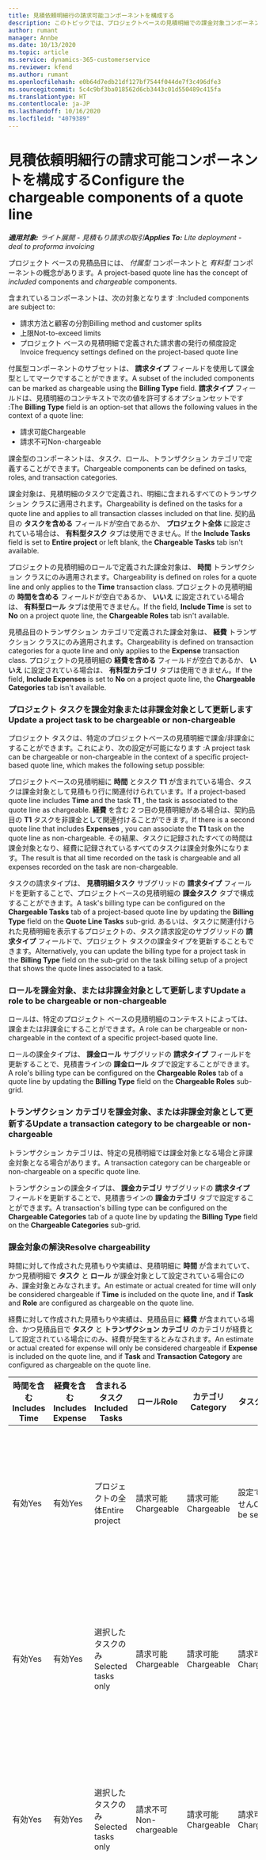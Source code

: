 ```yaml
---
title: 見積依頼明細行の請求可能コンポーネントを構成する
description: このトピックでは、プロジェクトベースの見積明細での課金対象コンポーネントと非課金対象コンポーネントの設定に関する情報を提供します。
author: rumant
manager: Annbe
ms.date: 10/13/2020
ms.topic: article
ms.service: dynamics-365-customerservice
ms.reviewer: kfend
ms.author: rumant
ms.openlocfilehash: e0b64d7edb21df127bf7544f044de7f3c496dfe3
ms.sourcegitcommit: 5c4c9bf3ba018562d6cb3443c01d550489c415fa
ms.translationtype: HT
ms.contentlocale: ja-JP
ms.lasthandoff: 10/16/2020
ms.locfileid: "4079389"
---
```

# <a name="configure-the-chargeable-components-of-a-quote-line"></a><span data-ttu-id="aa3ea-103">見積依頼明細行の請求可能コンポーネントを構成する</span><span class="sxs-lookup"><span data-stu-id="aa3ea-103">Configure the chargeable components of a quote line</span></span>

<span data-ttu-id="aa3ea-104">_**適用対象:** ライト展開 - 見積もり請求の取引_</span><span class="sxs-lookup"><span data-stu-id="aa3ea-104">_**Applies To:** Lite deployment - deal to proforma invoicing_</span></span>

<span data-ttu-id="aa3ea-105">プロジェクト ベースの見積品目には、 *付属型* コンポーネントと *有料型* コンポーネントの概念があります。</span><span class="sxs-lookup"><span data-stu-id="aa3ea-105">A project-based quote line has the concept of *included* components and *chargeable* components.</span></span>

<span data-ttu-id="aa3ea-106">含まれているコンポーネントは、次の対象となります :</span><span class="sxs-lookup"><span data-stu-id="aa3ea-106">Included components are subject to:</span></span>

  - <span data-ttu-id="aa3ea-107">請求方法と顧客の分割</span><span class="sxs-lookup"><span data-stu-id="aa3ea-107">Billing method and customer splits</span></span>
  - <span data-ttu-id="aa3ea-108">上限</span><span class="sxs-lookup"><span data-stu-id="aa3ea-108">Not-to-exceed limits</span></span> 
  - <span data-ttu-id="aa3ea-109">プロジェクト ベースの見積明細で定義された請求書の発行の頻度設定</span><span class="sxs-lookup"><span data-stu-id="aa3ea-109">Invoice frequency settings defined on the project-based quote line</span></span>

<span data-ttu-id="aa3ea-110">付属型コンポーネントのサブセットは、 **請求タイプ** フィールドを使用して課金型としてマークですることができます。</span><span class="sxs-lookup"><span data-stu-id="aa3ea-110">A subset of the included components can be marked as chargeable using the **Billing Type** field.</span></span> <span data-ttu-id="aa3ea-111">**請求タイプ** フィールドは、見積明細のコンテキストで次の値を許可するオプションセットです :</span><span class="sxs-lookup"><span data-stu-id="aa3ea-111">The **Billing Type** field is an option-set that allows the following values in the context of a quote line:</span></span>

  - <span data-ttu-id="aa3ea-112">請求可能</span><span class="sxs-lookup"><span data-stu-id="aa3ea-112">Chargeable</span></span>
  - <span data-ttu-id="aa3ea-113">請求不可</span><span class="sxs-lookup"><span data-stu-id="aa3ea-113">Non-chargeable</span></span>

<span data-ttu-id="aa3ea-114">課金型のコンポーネントは、タスク、ロール、トランザクション カテゴリで定義することができます。</span><span class="sxs-lookup"><span data-stu-id="aa3ea-114">Chargeable components can be defined on tasks, roles, and transaction categories.</span></span>

<span data-ttu-id="aa3ea-115">課金対象は、見積明細のタスクで定義され、明細に含まれるすべてのトランザクション クラスに適用されます。</span><span class="sxs-lookup"><span data-stu-id="aa3ea-115">Chargeability is defined on the tasks for a quote line and applies to all transaction classes included on that line.</span></span> <span data-ttu-id="aa3ea-116">契約品目の **タスクを含める** フィールドが空白であるか、 **プロジェクト全体** に設定されている場合は、 **有料型タスク** タブは使用できません。</span><span class="sxs-lookup"><span data-stu-id="aa3ea-116">If the **Include Tasks** field is set to **Entire project** or left blank, the **Chargeable Tasks** tab isn't available.</span></span>

<span data-ttu-id="aa3ea-117">プロジェクトの見積明細のロールで定義された課金対象は、 **時間** トランザクション クラスにのみ適用されます。</span><span class="sxs-lookup"><span data-stu-id="aa3ea-117">Chargeability is defined on roles for a quote line and only applies to the **Time** transaction class.</span></span> <span data-ttu-id="aa3ea-118">プロジェクトの見積明細の **時間を含める** フィールドが空白であるか、 **いいえ** に設定されている場合は、 **有料型ロール** タブは使用できません。</span><span class="sxs-lookup"><span data-stu-id="aa3ea-118">If the field, **Include Time** is set to **No** on a project quote line, the **Chargeable Roles** tab isn't available.</span></span>

<span data-ttu-id="aa3ea-119">見積品目のトランザクション カテゴリで定義された課金対象は、 **経費** トランザクション クラスにのみ適用されます。</span><span class="sxs-lookup"><span data-stu-id="aa3ea-119">Chargeability is defined on transaction categories for a  quote line and only applies to the **Expense** transaction class.</span></span> <span data-ttu-id="aa3ea-120">プロジェクトの見積明細の **経費を含める** フィールドが空白であるか、 **いいえ** に設定されている場合は、 **有料型カテゴリ** タブは使用できません。</span><span class="sxs-lookup"><span data-stu-id="aa3ea-120">If the field, **Include Expenses** is set to **No** on a project quote line, the **Chargeable Categories** tab isn't available.</span></span>

### <a name="update-a-project-task-to-be-chargeable-or-non-chargeable"></a><span data-ttu-id="aa3ea-121">プロジェクト タスクを課金対象または非課金対象として更新します</span><span class="sxs-lookup"><span data-stu-id="aa3ea-121">Update a project task to be chargeable or non-chargeable</span></span>

<span data-ttu-id="aa3ea-122">プロジェクト タスクは、特定のプロジェクトベースの見積明細で課金/非課金にすることができます。これにより、次の設定が可能になります :</span><span class="sxs-lookup"><span data-stu-id="aa3ea-122">A project task can be chargeable or non-chargeable in the context of a specific project-based quote line, which makes the following setup possible:</span></span>

<span data-ttu-id="aa3ea-123">プロジェクトベースの見積明細に **時間** とタスク **T1** が含まれている場合、タスクは課金対象として見積もり行に関連付けられています。</span><span class="sxs-lookup"><span data-stu-id="aa3ea-123">If a project-based quote line includes **Time** and the task **T1** , the task is associated to the quote line as chargeable.</span></span> <span data-ttu-id="aa3ea-124">**経費** を含む 2 つ目の見積明細がある場合は、契約品目の **T1** タスクを非課金として関連付けることができます。</span><span class="sxs-lookup"><span data-stu-id="aa3ea-124">If there is a second quote line that includes **Expenses** , you can associate the **T1** task on the quote line as non-chargeable.</span></span> <span data-ttu-id="aa3ea-125">その結果、タスクに記録されたすべての時間は課金対象となり、経費に記録されているすべてのタスクは課金対象外になります。</span><span class="sxs-lookup"><span data-stu-id="aa3ea-125">The result is that all time recorded on the task is chargeable and all expenses recorded on the task are non-chargeable.</span></span>

<span data-ttu-id="aa3ea-126">タスクの請求タイプは、 **見積明細タスク** サブグリッドの **請求タイプ** フィールドを更新することで、プロジェクトベースの見積明細の **課金タスク** タブで構成することができます。</span><span class="sxs-lookup"><span data-stu-id="aa3ea-126">A task's billing type can be configured on the **Chargeable Tasks** tab of a project-based quote line by updating the **Billing Type** field on the **Quote Line Tasks** sub-grid.</span></span> <span data-ttu-id="aa3ea-127">あるいは、タスクに関連付けられた見積明細を表示するプロジェクトの、タスク請求設定のサブグリッドの **請求タイプ** フィールドで、プロジェクト タスクの課金タイプを更新することもできます。</span><span class="sxs-lookup"><span data-stu-id="aa3ea-127">Alternatively, you can update the billing type for a project task in the **Billing Type** field on the sub-grid on the task billing setup of a project that shows the quote lines associated to a task.</span></span>

### <a name="update-a-role-to-be-chargeable-or-non-chargeable"></a><span data-ttu-id="aa3ea-128">ロールを課金対象、または非課金対象として更新します</span><span class="sxs-lookup"><span data-stu-id="aa3ea-128">Update a role to be chargeable or non-chargeable</span></span>

<span data-ttu-id="aa3ea-129">ロールは、特定のプロジェクト ベースの見積明細のコンテキストによっては、課金または非課金にすることができます。</span><span class="sxs-lookup"><span data-stu-id="aa3ea-129">A role can be chargeable or non-chargeable in the context of a specific project-based quote line.</span></span>

<span data-ttu-id="aa3ea-130">ロールの課金タイプは、 **課金ロール** サブグリッドの **請求タイプ** フィールドを更新することで、見積書ラインの **課金ロール** タブで設定することができます。</span><span class="sxs-lookup"><span data-stu-id="aa3ea-130">A role's billing type can be configured on the **Chargeable Roles** tab of a quote line by updating the **Billing Type** field on the **Chargeable Roles** sub-grid.</span></span>

### <a name="update-a-transaction-category-to-be-chargeable-or-non-chargeable"></a><span data-ttu-id="aa3ea-131">トランザクション カテゴリを課金対象、または非課金対象として更新する</span><span class="sxs-lookup"><span data-stu-id="aa3ea-131">Update a transaction category to be chargeable or non-chargeable</span></span>

<span data-ttu-id="aa3ea-132">トランザクション カテゴリは、特定の見積明細では課金対象となる場合と非課金対象となる場合があります。</span><span class="sxs-lookup"><span data-stu-id="aa3ea-132">A transaction category can be chargeable or non-chargeable on a specific quote line.</span></span>

<span data-ttu-id="aa3ea-133">トランザクションの課金タイプは、 **課金カテゴリ** サブグリッドの **請求タイプ** フィールドを更新することで、見積書ラインの **課金カテゴリ** タブで設定することができます。</span><span class="sxs-lookup"><span data-stu-id="aa3ea-133">A transaction's billing type can be configured on the **Chargeable Categories** tab of a quote line by updating the **Billing Type** field on the **Chargeable Categories** sub-grid.</span></span>

### <a name="resolve-chargeability"></a><span data-ttu-id="aa3ea-134">課金対象の解決</span><span class="sxs-lookup"><span data-stu-id="aa3ea-134">Resolve chargeability</span></span>
<span data-ttu-id="aa3ea-135">時間に対して作成された見積もりや実績は、見積明細に **時間** が含まれていて、かつ見積明細で **タスク** と **ロール** が課金対象として設定されている場合にのみ、課金対象とみなされます。</span><span class="sxs-lookup"><span data-stu-id="aa3ea-135">An estimate or actual created for time will only be considered chargeable if **Time** is included on the quote line, and if **Task** and **Role** are configured as chargeable on the quote line.</span></span>

<span data-ttu-id="aa3ea-136">経費に対して作成された見積もりや実績は、見積品目に **経費** が含まれている場合、かつ見積品目で **タスク** と **トランザクション カテゴリ** のカテゴリが経費として設定されている場合にのみ、経費が発生するとみなされます。</span><span class="sxs-lookup"><span data-stu-id="aa3ea-136">An estimate or actual created for expense will only be considered chargeable if **Expense** is included on the quote line, and if **Task** and **Transaction Category** are configured as chargeable on the quote line.</span></span>

| <span data-ttu-id="aa3ea-137">時間を含む</span><span class="sxs-lookup"><span data-stu-id="aa3ea-137">Includes Time</span></span> | <span data-ttu-id="aa3ea-138">経費を含む</span><span class="sxs-lookup"><span data-stu-id="aa3ea-138">Includes Expense</span></span> | <span data-ttu-id="aa3ea-139">含まれるタスク</span><span class="sxs-lookup"><span data-stu-id="aa3ea-139">Included Tasks</span></span> | <span data-ttu-id="aa3ea-140">ロール</span><span class="sxs-lookup"><span data-stu-id="aa3ea-140">Role</span></span> | <span data-ttu-id="aa3ea-141">カテゴリ</span><span class="sxs-lookup"><span data-stu-id="aa3ea-141">Category</span></span> | <span data-ttu-id="aa3ea-142">タスク​</span><span class="sxs-lookup"><span data-stu-id="aa3ea-142">Task</span></span> | <span data-ttu-id="aa3ea-143">請求先</span><span class="sxs-lookup"><span data-stu-id="aa3ea-143">Billing</span></span> |
| --- | --- | --- | --- | --- | --- | --- |
| <span data-ttu-id="aa3ea-144">有効</span><span class="sxs-lookup"><span data-stu-id="aa3ea-144">Yes</span></span> | <span data-ttu-id="aa3ea-145">有効</span><span class="sxs-lookup"><span data-stu-id="aa3ea-145">Yes</span></span> | <span data-ttu-id="aa3ea-146">プロジェクトの全体</span><span class="sxs-lookup"><span data-stu-id="aa3ea-146">Entire project</span></span> | <span data-ttu-id="aa3ea-147">請求可能</span><span class="sxs-lookup"><span data-stu-id="aa3ea-147">Chargeable</span></span> | <span data-ttu-id="aa3ea-148">請求可能</span><span class="sxs-lookup"><span data-stu-id="aa3ea-148">Chargeable</span></span> | <span data-ttu-id="aa3ea-149">設定できません</span><span class="sxs-lookup"><span data-stu-id="aa3ea-149">Can't be set</span></span> | <span data-ttu-id="aa3ea-150">実績時間に基づく請求 : 課金</span><span class="sxs-lookup"><span data-stu-id="aa3ea-150">Billing on a time actual: Chargeable</span></span> </br><span data-ttu-id="aa3ea-151">経費の実績に基づく請求タイプ : 課金</span><span class="sxs-lookup"><span data-stu-id="aa3ea-151">Billing type on expense actual: Chargeable</span></span> |
| <span data-ttu-id="aa3ea-152">有効</span><span class="sxs-lookup"><span data-stu-id="aa3ea-152">Yes</span></span> | <span data-ttu-id="aa3ea-153">有効</span><span class="sxs-lookup"><span data-stu-id="aa3ea-153">Yes</span></span> | <span data-ttu-id="aa3ea-154">選択したタスクのみ</span><span class="sxs-lookup"><span data-stu-id="aa3ea-154">Selected tasks only</span></span> | <span data-ttu-id="aa3ea-155">請求可能</span><span class="sxs-lookup"><span data-stu-id="aa3ea-155">Chargeable</span></span> | <span data-ttu-id="aa3ea-156">請求可能</span><span class="sxs-lookup"><span data-stu-id="aa3ea-156">Chargeable</span></span> | <span data-ttu-id="aa3ea-157">請求可能</span><span class="sxs-lookup"><span data-stu-id="aa3ea-157">Chargeable</span></span> | <span data-ttu-id="aa3ea-158">実績時間に基づく請求 : 課金</span><span class="sxs-lookup"><span data-stu-id="aa3ea-158">Billing on a time actual: Chargeable</span></span></br><span data-ttu-id="aa3ea-159">経費の実績に基づく請求タイプ : 課金</span><span class="sxs-lookup"><span data-stu-id="aa3ea-159">Billing type on expense actual: Chargeable</span></span> |
| <span data-ttu-id="aa3ea-160">有効</span><span class="sxs-lookup"><span data-stu-id="aa3ea-160">Yes</span></span> | <span data-ttu-id="aa3ea-161">有効</span><span class="sxs-lookup"><span data-stu-id="aa3ea-161">Yes</span></span> | <span data-ttu-id="aa3ea-162">選択したタスクのみ</span><span class="sxs-lookup"><span data-stu-id="aa3ea-162">Selected tasks only</span></span> | <span data-ttu-id="aa3ea-163">請求不可</span><span class="sxs-lookup"><span data-stu-id="aa3ea-163">Non-chargeable</span></span> | <span data-ttu-id="aa3ea-164">請求可能</span><span class="sxs-lookup"><span data-stu-id="aa3ea-164">Chargeable</span></span> | <span data-ttu-id="aa3ea-165">請求可能</span><span class="sxs-lookup"><span data-stu-id="aa3ea-165">Chargeable</span></span> | <span data-ttu-id="aa3ea-166">実績時間に基づく請求 : 非課金</span><span class="sxs-lookup"><span data-stu-id="aa3ea-166">Billing on a time actual: Non-Chargeable</span></span></br><span data-ttu-id="aa3ea-167">経費の実績に基づく請求タイプ : 課金</span><span class="sxs-lookup"><span data-stu-id="aa3ea-167">Billing type on expense actual: Chargeable</span></span> |
| <span data-ttu-id="aa3ea-168">有効</span><span class="sxs-lookup"><span data-stu-id="aa3ea-168">Yes</span></span> | <span data-ttu-id="aa3ea-169">有効</span><span class="sxs-lookup"><span data-stu-id="aa3ea-169">Yes</span></span> | <span data-ttu-id="aa3ea-170">選択したタスクのみ</span><span class="sxs-lookup"><span data-stu-id="aa3ea-170">Selected tasks only</span></span> | <span data-ttu-id="aa3ea-171">請求可能</span><span class="sxs-lookup"><span data-stu-id="aa3ea-171">Chargeable</span></span> | <span data-ttu-id="aa3ea-172">請求可能</span><span class="sxs-lookup"><span data-stu-id="aa3ea-172">Chargeable</span></span> | <span data-ttu-id="aa3ea-173">請求不可</span><span class="sxs-lookup"><span data-stu-id="aa3ea-173">Non-Chargeable</span></span> | <span data-ttu-id="aa3ea-174">実績時間に基づく請求 : 非課金</span><span class="sxs-lookup"><span data-stu-id="aa3ea-174">Billing on a time actual: Non-Chargeable</span></span></br> <span data-ttu-id="aa3ea-175">経費の実績に基づく請求タイプ : 非課金</span><span class="sxs-lookup"><span data-stu-id="aa3ea-175">Billing type on expense actual: Non-Chargeable</span></span> |
| <span data-ttu-id="aa3ea-176">有効</span><span class="sxs-lookup"><span data-stu-id="aa3ea-176">Yes</span></span> | <span data-ttu-id="aa3ea-177">有効</span><span class="sxs-lookup"><span data-stu-id="aa3ea-177">Yes</span></span> | <span data-ttu-id="aa3ea-178">選択したタスクのみ</span><span class="sxs-lookup"><span data-stu-id="aa3ea-178">Selected tasks only</span></span> | <span data-ttu-id="aa3ea-179">請求不可</span><span class="sxs-lookup"><span data-stu-id="aa3ea-179">Non-Chargeable</span></span> | <span data-ttu-id="aa3ea-180">請求可能</span><span class="sxs-lookup"><span data-stu-id="aa3ea-180">Chargeable</span></span> | <span data-ttu-id="aa3ea-181">請求不可</span><span class="sxs-lookup"><span data-stu-id="aa3ea-181">Non- Chargeable</span></span> | <span data-ttu-id="aa3ea-182">実績時間に基づく請求 : 非課金</span><span class="sxs-lookup"><span data-stu-id="aa3ea-182">Billing on a time actual: Non-Chargeable</span></span></br> <span data-ttu-id="aa3ea-183">経費の実績に基づく請求タイプ : 非課金</span><span class="sxs-lookup"><span data-stu-id="aa3ea-183">Billing type on expense actual: Non-Chargeable</span></span> |
| <span data-ttu-id="aa3ea-184">有効</span><span class="sxs-lookup"><span data-stu-id="aa3ea-184">Yes</span></span> | <span data-ttu-id="aa3ea-185">有効</span><span class="sxs-lookup"><span data-stu-id="aa3ea-185">Yes</span></span> | <span data-ttu-id="aa3ea-186">選択したタスクのみ</span><span class="sxs-lookup"><span data-stu-id="aa3ea-186">Selected tasks only</span></span> | <span data-ttu-id="aa3ea-187">請求不可</span><span class="sxs-lookup"><span data-stu-id="aa3ea-187">Non-Chargeable</span></span> | <span data-ttu-id="aa3ea-188">請求不可</span><span class="sxs-lookup"><span data-stu-id="aa3ea-188">Non-Chargeable</span></span> | <span data-ttu-id="aa3ea-189">請求可能</span><span class="sxs-lookup"><span data-stu-id="aa3ea-189">Chargeable</span></span> | <span data-ttu-id="aa3ea-190">実績時間に基づく請求 : 非課金</span><span class="sxs-lookup"><span data-stu-id="aa3ea-190">Billing on a time actual: Non-Chargeable</span></span></br> <span data-ttu-id="aa3ea-191">経費の実績に基づく請求タイプ : 非課金</span><span class="sxs-lookup"><span data-stu-id="aa3ea-191">Billing type on expense actual: Non-Chargeable</span></span> |
| <span data-ttu-id="aa3ea-192">無効</span><span class="sxs-lookup"><span data-stu-id="aa3ea-192">No</span></span> | <span data-ttu-id="aa3ea-193">有効</span><span class="sxs-lookup"><span data-stu-id="aa3ea-193">Yes</span></span> | <span data-ttu-id="aa3ea-194">プロジェクトの全体</span><span class="sxs-lookup"><span data-stu-id="aa3ea-194">Entire project</span></span> | <span data-ttu-id="aa3ea-195">設定できません</span><span class="sxs-lookup"><span data-stu-id="aa3ea-195">Can't be set</span></span> | <span data-ttu-id="aa3ea-196">請求可能</span><span class="sxs-lookup"><span data-stu-id="aa3ea-196">Chargeable</span></span> | <span data-ttu-id="aa3ea-197">設定できません</span><span class="sxs-lookup"><span data-stu-id="aa3ea-197">Can't be set</span></span> | <span data-ttu-id="aa3ea-198">実績時間に基づく請求 : 非対応</span><span class="sxs-lookup"><span data-stu-id="aa3ea-198">Billing on a time actual: Not available</span></span> </br><span data-ttu-id="aa3ea-199">経費の実績に基づく請求タイプ : 課金</span><span class="sxs-lookup"><span data-stu-id="aa3ea-199">Billing type on expense actual: Chargeable</span></span> |
| <span data-ttu-id="aa3ea-200">無効</span><span class="sxs-lookup"><span data-stu-id="aa3ea-200">No</span></span> | <span data-ttu-id="aa3ea-201">有効</span><span class="sxs-lookup"><span data-stu-id="aa3ea-201">Yes</span></span> | <span data-ttu-id="aa3ea-202">プロジェクトの全体</span><span class="sxs-lookup"><span data-stu-id="aa3ea-202">Entire project</span></span> | <span data-ttu-id="aa3ea-203">設定できません</span><span class="sxs-lookup"><span data-stu-id="aa3ea-203">Can't be set</span></span> | <span data-ttu-id="aa3ea-204">請求不可</span><span class="sxs-lookup"><span data-stu-id="aa3ea-204">Non-chargeable</span></span> | <span data-ttu-id="aa3ea-205">設定できません</span><span class="sxs-lookup"><span data-stu-id="aa3ea-205">Can't be set</span></span> | <span data-ttu-id="aa3ea-206">実績時間に基づく請求 : 非対応</span><span class="sxs-lookup"><span data-stu-id="aa3ea-206">Billing on a time actual: Not available</span></span> </br><span data-ttu-id="aa3ea-207">経費の実績に基づく請求タイプ : 非課金</span><span class="sxs-lookup"><span data-stu-id="aa3ea-207">Billing type on expense actual: Non-chargeable</span></span> |
| <span data-ttu-id="aa3ea-208">有効</span><span class="sxs-lookup"><span data-stu-id="aa3ea-208">Yes</span></span> | <span data-ttu-id="aa3ea-209">無効</span><span class="sxs-lookup"><span data-stu-id="aa3ea-209">No</span></span> | <span data-ttu-id="aa3ea-210">プロジェクトの全体</span><span class="sxs-lookup"><span data-stu-id="aa3ea-210">Entire project</span></span> | <span data-ttu-id="aa3ea-211">請求可能</span><span class="sxs-lookup"><span data-stu-id="aa3ea-211">Chargeable</span></span> | <span data-ttu-id="aa3ea-212">設定できません</span><span class="sxs-lookup"><span data-stu-id="aa3ea-212">Can't be set</span></span> | <span data-ttu-id="aa3ea-213">設定できません</span><span class="sxs-lookup"><span data-stu-id="aa3ea-213">Can't be set</span></span> | <span data-ttu-id="aa3ea-214">実績時間に基づく請求 : 課金</span><span class="sxs-lookup"><span data-stu-id="aa3ea-214">Billing on a time actual: Chargeable</span></span></br><span data-ttu-id="aa3ea-215">経費の実績に基づく請求タイプ : 非対応</span><span class="sxs-lookup"><span data-stu-id="aa3ea-215">Billing type on expense actual: Not available</span></span> |
| <span data-ttu-id="aa3ea-216">有効</span><span class="sxs-lookup"><span data-stu-id="aa3ea-216">Yes</span></span> | <span data-ttu-id="aa3ea-217">無効</span><span class="sxs-lookup"><span data-stu-id="aa3ea-217">No</span></span> | <span data-ttu-id="aa3ea-218">プロジェクトの全体</span><span class="sxs-lookup"><span data-stu-id="aa3ea-218">Entire project</span></span> | <span data-ttu-id="aa3ea-219">請求不可</span><span class="sxs-lookup"><span data-stu-id="aa3ea-219">Non-chargeable</span></span> | <span data-ttu-id="aa3ea-220">設定できません</span><span class="sxs-lookup"><span data-stu-id="aa3ea-220">Can't be set</span></span> | <span data-ttu-id="aa3ea-221">設定できません</span><span class="sxs-lookup"><span data-stu-id="aa3ea-221">Can't be set</span></span> | <span data-ttu-id="aa3ea-222">実績時間に基づく請求 : 非課金</span><span class="sxs-lookup"><span data-stu-id="aa3ea-222">Billing on a time actual: Non-chargeable</span></span> </br><span data-ttu-id="aa3ea-223">経費の実績に基づく請求タイプ : 非対応</span><span class="sxs-lookup"><span data-stu-id="aa3ea-223">Billing type on expense actual: Not available</span></span> |
